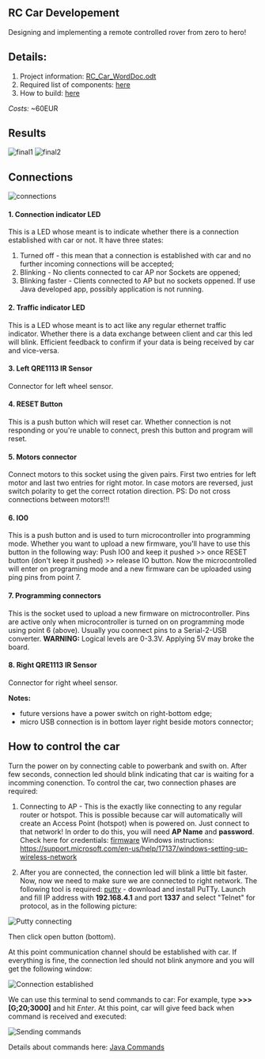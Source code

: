 ## RC Car Developement

Designing and implementing a remote controlled rover from zero to hero!

## Details:
  1. Project information: [RC_Car_WordDoc.odt](docs/RC_Car_Developement.odt)
  2. Required list of components: [here](Components.md)
  3. How to build: [here](How-to-build.md)

*Costs:* ~60EUR

## Results

![final1](docs/final1.jpg)
![final2](docs/final2.jpg)

## Connections 

![connections](docs/connections.jpg)

#### 1. Connection indicator LED
This is a LED whose meant is to indicate whether there is a connection established with car or not.
It have three states:
  1. Turned off - this mean that a connection is established with car and no further incoming connections will be accepted;
  2. Blinking - No clients connected to car AP nor Sockets are oppened;
  3. Blinking faster - Clients connected to AP but no sockets oppened. If use Java developed app, possibly application is not running.

#### 2. Traffic indicator LED
This is a LED whose meant is to act like any regular ethernet traffic indicator. Whether there is a data exchange between client and car this led will blink. Efficient feedback to confirm if your data is being received by car and vice-versa.

#### 3. Left QRE1113 IR Sensor
Connector for left wheel sensor.

#### 4. RESET Button
This is a push button which will reset car. Whether connection is not responding or you're unable to connect, presh this button and program will reset.

#### 5. Motors connector
Connect motors to this socket using the given pairs. First two entries for left motor and last two entries for right motor. In case motors are reversed, just switch polarity to get the correct rotation direction. 
PS: Do not cross connections between motors!!!

#### 6. IO0
This is a push button and is used to turn microcontroller into programming mode. Whether you want to upload a new firmware, you'll have to use this button in the following way:
Push IO0 and keep it pushed >> once RESET button (don't keep it pushed) >> release IO button. Now the microcontrolled will enter on programing mode and a new firmware can be uploaded using ping pins from point 7.

#### 7. Programming connectors
This is the socket used to upload a new firmware on mictrocontroller. Pins are active only when microcontroller is turned on on programming mode using point 6 (above).
Usually you coonnect pins to a Serial-2-USB converter.
**WARNING:** Logical levels are 0-3.3V. Applying 5V may broke the board.

#### 8. Right QRE1113 IR Sensor
Connector for right wheel sensor.

**Notes:**
  * future versions have a power switch on right-bottom edge;
  * micro USB connection is in bottom layer right beside motors connector;

## How to control the car
Turn the power on by connecting cable to powerbank and swith on. After few seconds, connection led should blink indicating that car is waiting for a incomming conenction. To control the car, two connection phases are required:
1. Connecting to AP - This is the exactly like connecting to any regular router or hotspot. This is possible because car will automatically will create an Access Point (hotspot) when is powered on. Just connect to that network!
In order to do this, you will need **AP Name** and **password**. Check here for credentials: [firmware](Arduino/)
Windows instructions: https://support.microsoft.com/en-us/help/17137/windows-setting-up-wireless-network

2. After you are connected, the connection led will blink a little bit faster. Now, now we need to make sure we are connected to right network. 
The following tool is required: [putty](http://www.putty.org/) - download and install PuTTy.
Launch and fill IP address with **192.168.4.1** and port **1337** and select "Telnet" for protocol, as in the following picture:

![Putty connecting](docs/putty1.png)

Then click open button (bottom).

At this point communication channel should be established with car. If everything is fine, the connection led should not blink anymore and you will get the following window:

![Connection established](docs/putty2.png)

We can use this terminal to send commands to car:
For example, type **>>>[G;20;3000]** and hit *Enter*. At this point, car will give feed back when command is received and executed:

![Sending commands](docs/putty3.png)

Details about commands here: [Java Commands](Java/)
	
